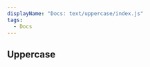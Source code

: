 ```yaml
---
displayName: "Docs: text/uppercase/index.js"
tags: 
  - Docs
---
```


<!-- Generated by documentation.js. Update this documentation by updating the source code. -->

## Uppercase

